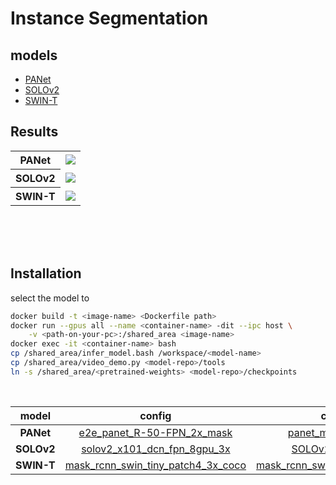 # Instance Segmentation

## models
- [PANet](https://github.com/ShuLiu1993/PANet)
- [SOLOv2](https://github.com/WXinlong/SOLO)
- [SWIN-T](https://github.com/SwinTransformer/Swin-Transformer-Object-Detection)

## Results
<table>
    <tr>
        <th>PANet</th>
        <td><img src='assets/panet_mask_18.gif'></td>
    </tr>
    <tr>
        <th>SOLOv2</th>
        <td><img src='assets/solo_heavy.gif'></td>
    </tr>
    <tr>
        <th>SWIN-T</th>
        <td><img src='assets/swin_tiny.gif'></td>
    </tr>
</table>


<br><br><br>
## Installation
select the model to
``` bash
docker build -t <image-name> <Dockerfile path>
docker run --gpus all --name <container-name> -dit --ipc host \
    -v <path-on-your-pc>:/shared_area <image-name>
docker exec -it <container-name> bash
cp /shared_area/infer_model.bash /workspace/<model-name>
cp /shared_area/video_demo.py <model-repo>/tools
ln -s /shared_area/<pretrained-weights> <model-repo>/checkpoints
```
<br>

model   |   config  |   checkpoint
:------:|:---------:|:------------:
**PANet** | [e2e_panet_R-50-FPN_2x_mask](https://github.com/ShuLiu1993/PANet/blob/master/configs/panet/e2e_panet_R-50-FPN_2x_mask.yaml) | [panet_mask_step179999](https://drive.google.com/u/0/uc?id=1-pVZQ3GR6Aj7KJzH9nWoRQ-Lts8IcdMS&export=download)
**SOLOv2** | [solov2_x101_dcn_fpn_8gpu_3x](https://github.com/WXinlong/SOLO/blob/master/configs/solov2/solov2_x101_dcn_fpn_8gpu_3x.py) | [SOLOv2_X101_DCN_3x](https://cloudstor.aarnet.edu.au/plus/s/KV9PevGeV8r4Tzj/download)
**SWIN-T** | [mask_rcnn_swin_tiny_patch4_3x_coco](https://github.com/SwinTransformer/Swin-Transformer-Object-Detection/blob/master/configs/swin/mask_rcnn_swin_tiny_patch4_window7_mstrain_480-800_adamw_3x_coco.py) | [mask_rcnn_swin_tiny_patch4_window7](https://github.com/SwinTransformer/storage/releases/download/v1.0.2/mask_rcnn_swin_tiny_patch4_window7.pth)
